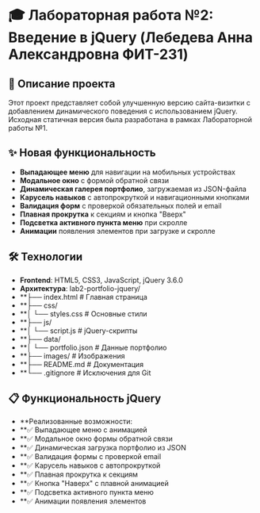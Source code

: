 # 🎓 Лабораторная работа №2: Введение в jQuery (Лебедева Анна Александровна ФИТ-231)

## 📝 Описание проекта

Этот проект представляет собой улучшенную версию сайта-визитки с добавлением динамического поведения с использованием jQuery. Исходная статичная версия была разработана в рамках Лабораторной работы №1.

## ✨ Новая функциональность

- **Выпадающее меню** для навигации на мобильных устройствах
- **Модальное окно** с формой обратной связи
- **Динамическая галерея портфолио**, загружаемая из JSON-файла
- **Карусель навыков** с автопрокруткой и навигационными кнопками
- **Валидация форм** с проверкой обязательных полей и email
- **Плавная прокрутка** к секциям и кнопка "Вверх"
- **Подсветка активного пункта меню** при скролле
- **Анимации** появления элементов при загрузке и скролле

## 🛠️ Технологии

- **Frontend**: HTML5, CSS3, JavaScript, jQuery 3.6.0
- **Архитектура**:
lab2-portfolio-jquery/
- **├── index.html # Главная страница
- **├── css/
- **│ └── styles.css # Основные стили
- **├── js/
- **│ └── script.js # jQuery-скрипты
- **├── data/
- **│ └── portfolio.json # Данные портфолио
- **├── images/ # Изображения
- **├── README.md # Документация
- **└── .gitignore # Исключения для Git

## 📋 Функциональность jQuery
- **Реализованные возможности:
- **✅ Выпадающее меню с анимацией
- **✅ Модальное окно формы обратной связи
- **✅ Динамическая загрузка портфолио из JSON
- **✅ Валидация формы с проверкой email
- **✅ Карусель навыков с автопрокруткой
- **✅ Плавная прокрутка к секциям
- **✅ Кнопка "Наверх" с плавной анимацией
- **✅ Подсветка активного пункта меню
- **✅ Анимации появления элементов

